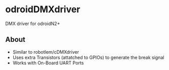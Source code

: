 # odroidDMXdriver
DMX driver for odroidN2+
## About
- Similar to robotlem/cDMXdriver
- Uses extra Transistors (attatched to GPIOs) to generate the break signal
- Works with On-Board UART Ports
